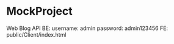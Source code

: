 # MockProject
Web Blog API
BE: username: admin
    password: admin123456
FE: public/Client/index.html
